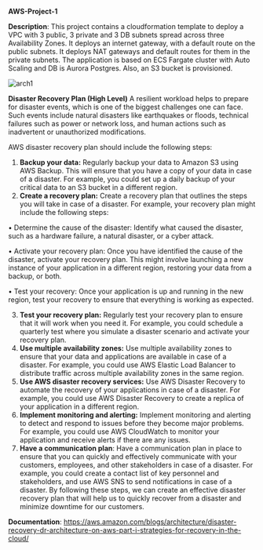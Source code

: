 **AWS-Project-1**

**Description**:
This project contains a cloudformation template to deploy a VPC with 3 public, 3 private and 3 DB subnets spread across three Availability Zones. It deploys an internet gateway, with a default route on the public subnets. It deploys NAT gateways and default routes for them in the private subnets. The application is based on ECS Fargate cluster with Auto Scaling and DB is Aurora Postgres. Also, an S3 bucket is provisioned. 


![arch1](https://user-images.githubusercontent.com/103620921/169332190-1b77ab21-5bfa-4933-a6fb-f9fa6a94b28b.JPG)



**Disaster Recovery Plan (High Level)**
A resilient workload helps to prepare for disaster events, which is one of the biggest challenges one can face. 
Such events include natural disasters like earthquakes or floods, technical failures such as power or network loss, and human actions such as inadvertent or unauthorized modifications.

AWS disaster recovery plan should include the following steps:

1.	**Backup your data:** Regularly backup your data to Amazon S3 using AWS Backup. This will ensure that you have a copy of your data in case of a disaster. For example, you could set up a daily backup of your critical data to an S3 bucket in a different region.
2.	**Create a recovery plan:** Create a recovery plan that outlines the steps you will take in case of a disaster. For example, your recovery plan might include the following steps:

•	Determine the cause of the disaster: Identify what caused the disaster, such as a hardware failure, a natural disaster, or a cyber attack.

•	Activate your recovery plan: Once you have identified the cause of the disaster, activate your recovery plan. This might involve launching a new instance of your application in a different region, restoring your data from a backup, or both.

•	Test your recovery: Once your application is up and running in the new region, test your recovery to ensure that everything is working as expected.

3.	**Test your recovery plan:** Regularly test your recovery plan to ensure that it will work when you need it. For example, you could schedule a quarterly test where you simulate a disaster scenario and activate your recovery plan.
4.	**Use multiple availability zones:** Use multiple availability zones to ensure that your data and applications are available in case of a disaster. For example, you could use AWS Elastic Load Balancer to distribute traffic across multiple availability zones in the same region.
5.	**Use AWS disaster recovery services:** Use AWS Disaster Recovery to automate the recovery of your applications in case of a disaster. For example, you could use AWS Disaster Recovery to create a replica of your application in a different region.
6.	**Implement monitoring and alerting:** Implement monitoring and alerting to detect and respond to issues before they become major problems. For example, you could use AWS CloudWatch to monitor your application and receive alerts if there are any issues.
7.	**Have a communication plan**: Have a communication plan in place to ensure that you can quickly and effectively communicate with your customers, employees, and other stakeholders in case of a disaster. For example, you could create a contact list of key personnel and stakeholders, and use AWS SNS to send notifications in case of a disaster.
By following these steps, we can create an effective disaster recovery plan that will help us to quickly recover from a disaster and minimize downtime for our customers.


**Documentation**: https://aws.amazon.com/blogs/architecture/disaster-recovery-dr-architecture-on-aws-part-i-strategies-for-recovery-in-the-cloud/ 



